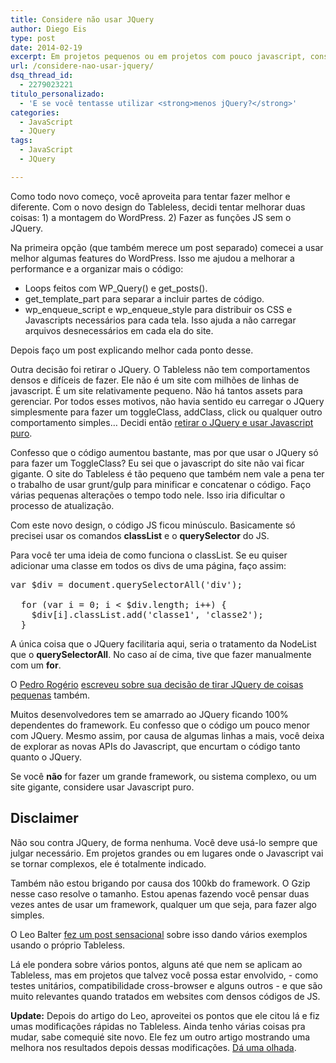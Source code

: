 ```yaml
---
title: Considere não usar JQuery
author: Diego Eis
type: post
date: 2014-02-19
excerpt: Em projetos pequenos ou em projetos com pouco javascript, considere não usar JQuery.
url: /considere-nao-usar-jquery/
dsq_thread_id:
  - 2279023221
titulo_personalizado:
  - 'E se você tentasse utilizar <strong>menos jQuery?</strong>'
categories:
  - JavaScript
  - JQuery
tags:
  - JavaScript
  - JQuery

---
```

Como todo novo começo, você aproveita para tentar fazer melhor e diferente. Com o novo design do Tableless, decidi tentar melhorar duas coisas: 1) a montagem do WordPress. 2) Fazer as funções JS sem o JQuery.

Na primeira opção (que também merece um post separado) comecei a usar melhor algumas features do WordPress. Isso me ajudou a melhorar a performance e a organizar mais o código:

  * Loops feitos com WP\_Query() e get\_posts().
  * get\_template\_part para separar a incluir partes de código.
  * wp\_enqueue\_script e wp\_enqueue\_style para distribuir os CSS e Javascripts necessários para cada tela. Isso ajuda a não carregar arquivos desnecessários em cada ela do site.

Depois faço um post explicando melhor cada ponto desse.

Outra decisão foi retirar o JQuery. O Tableless não tem comportamentos densos e difíceis de fazer. Ele não é um site com milhões de linhas de javascript. É um site relativamente pequeno. Não há tantos assets para gerenciar. Por todos esses motivos, não havia sentido eu carregar o JQuery simplesmente para fazer um toggleClass, addClass, click ou qualquer outro comportamento simples&#8230; Decidi então [retirar o JQuery e usar Javascript puro][1].

Confesso que o código aumentou bastante, mas por que usar o JQuery só para fazer um ToggleClass? Eu sei que o javascript do site não vai ficar gigante. O site do Tableless é tão pequeno que também nem vale a pena ter o trabalho de usar grunt/gulp para minificar e concatenar o código. Faço várias pequenas alterações o tempo todo nele. Isso iria dificultar o processo de atualização.

Com este novo design, o código JS ficou minúsculo. Basicamente só precisei usar os comandos **classList** e o **querySelector** do JS.

Para você ter uma ideia de como funciona o classList. Se eu quiser adicionar uma classe em todos os divs de uma página, faço assim:

<pre class="lang-javascript">var $div = document.querySelectorAll('div');

  for (var i = 0; i &lt; $div.length; i++) {
    $div[i].classList.add('classe1', 'classe2');
  }
</pre>

A única coisa que o JQuery facilitaria aqui, seria o tratamento da NodeList que o **querySelectorAll**. No caso aí de cima, tive que fazer manualmente com um **for**.

O [Pedro Rogério][2] [escreveu sobre sua decisão de tirar JQuery de coisas pequenas][3] também.

Muitos desenvolvedores tem se amarrado ao JQuery ficando 100% dependentes do framework. Eu confesso que o código um pouco menor com JQuery. Mesmo assim, por causa de algumas linhas a mais, você deixa de explorar as novas APIs do Javascript, que encurtam o código tanto quanto o JQuery.

Se você **não** for fazer um grande framework, ou sistema complexo, ou um site gigante, considere usar Javascript puro.

## Disclaimer

Não sou contra JQuery, de forma nenhuma. Você deve usá-lo sempre que julgar necessário. Em projetos grandes ou em lugares onde o Javascript vai se tornar complexos, ele é totalmente indicado.
  
Também não estou brigando por causa dos 100kb do framework. O Gzip nesse caso resolve o tamanho. Estou apenas fazendo você pensar duas vezes antes de usar um framework, qualquer um que seja, para fazer algo simples.

O Leo Balter [fez um post sensacional][4] sobre isso dando vários exemplos usando o próprio Tableless.

Lá ele pondera sobre vários pontos, alguns até que nem se aplicam ao Tableless, mas em projetos que talvez você possa estar envolvido, - como testes unitários, compatibilidade cross-browser e alguns outros - e que são muito relevantes quando tratados em websites com densos códigos de JS.

**Update:** Depois do artigo do Leo, aproveitei os pontos que ele citou lá e fiz umas modificações rápidas no Tableless. Ainda tenho várias coisas pra mudar, sabe comequié site novo. Ele fez um outro artigo mostrando uma melhora nos resultados depois dessas modificações. [Dá uma olhada][5].

 [1]: http://tableless.com.br/wp-content/themes/tableless-2014/js/scripts.js
 [2]: http://www.pinceladasdaweb.com.br
 [3]: http://bit.ly/1m8zH8e
 [4]: http://leobalter.github.io/pt-br/jquery/2014/02/19/o-hype-sobre-não-utilizar-jquery.html
 [5]: http://leobalter.github.io/pt-br/jquery/2014/02/19/o-entendimento-técnico-de-uma-cr%C3%ADtica.html